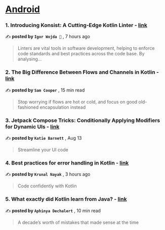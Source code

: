 
<h1><a href=https://medium.com/tag/android/recommended target="_blank" rel="noopener noreferrer">Android</a></h1>
<h3>1. Introducing Konsist: A Cutting-Edge Kotlin Linter - <a href=https://medium.com/kotlin-academy/introducing-konsist-a-cutting-edge-kotlin-linter-d3ab916a5461?source=tag_recommended_feed---------0-84----------android----------34746f3c_dfc2_419d_ad88_1b13c945d77e------- target="_blank" rel="noopener noreferrer">link</a></h3>

✍️ **posted by `Igor Wojda 🤖`** <date> , 7 hours ago</date>

<blockquote>Linters are vital tools in software development, helping to enforce code standards and best practices across the code base. By analysing…</blockquote>

<h3>2. The Big Difference Between Flows and Channels in Kotlin - <a href=https://medium.com/better-programming/stop-calling-kotlin-flows-hot-and-cold-48e87708d863?source=tag_recommended_feed---------1-107----------android----------34746f3c_dfc2_419d_ad88_1b13c945d77e------- target="_blank" rel="noopener noreferrer">link</a></h3>

✍️ **posted by `Sam Cooper`** <date> , 15 min read</date>

<blockquote>Stop worrying if flows are hot or cold, and focus on good old-fashioned encapsulation instead</blockquote>

<h3>3. Jetpack Compose Tricks: Conditionally Applying Modifiers for Dynamic UIs - <a href=https://medium.com/proandroiddev/jetpack-compose-tricks-conditionally-applying-modifiers-for-dynamic-uis-e3fe5a119f45?source=tag_recommended_feed---------2-85----------android----------34746f3c_dfc2_419d_ad88_1b13c945d77e------- target="_blank" rel="noopener noreferrer">link</a></h3>

✍️ **posted by `Katie Barnett`** <date> , Aug 13</date>

<blockquote>Streamline your UI code</blockquote>

<h3>4. Best practices for error handling in Kotlin - <a href=https://medium.com/simform-engineering/best-practices-for-error-handling-in-kotlin-37a58cb63293?source=tag_recommended_feed---------3-84----------android----------34746f3c_dfc2_419d_ad88_1b13c945d77e------- target="_blank" rel="noopener noreferrer">link</a></h3>

✍️ **posted by `Krunal Nayak`** <date> , 3 hours ago</date>

<blockquote>Code confidently with Kotlin</blockquote>

<h3>5. What exactly did Kotlin learn from Java? - <a href=https://medium.com/@PurpleGreenLemon/what-exactly-did-kotlin-learn-from-java-55f566659b8d?source=tag_recommended_feed---------4-107----------android----------34746f3c_dfc2_419d_ad88_1b13c945d77e------- target="_blank" rel="noopener noreferrer">link</a></h3>

✍️ **posted by `Aphinya Dechalert`** <date> , 10 min read</date>

<blockquote>A decade’s worth of mistakes that made sense at the time</blockquote>

